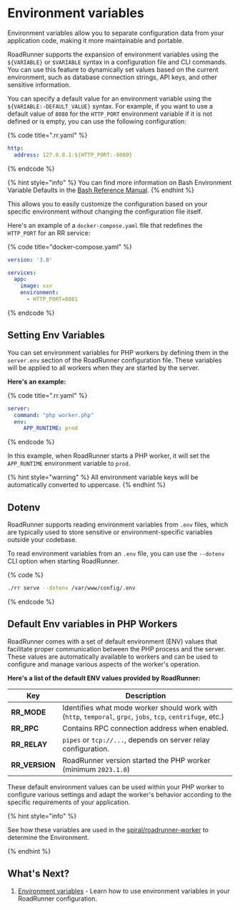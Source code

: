 # Environment variables

Environment variables allow you to separate configuration data from your application code, making it more maintainable
and portable.

RoadRunner supports the expansion of environment variables using the `${VARIABLE}` or `$VARIABLE` syntax in a
configuration file and CLI commands. You can use this feature to dynamically set values based on the current
environment, such as database connection strings, API keys, and other sensitive information.

You can specify a default value for an environment variable using the `${VARIABLE:-DEFAULT_VALUE}` syntax. For example,
if you want to use a default value of `8080` for the `HTTP_PORT` environment variable if it is not defined or is empty,
you can use the following configuration:

{% code title=".rr.yaml" %}

```yaml
http:
  address: 127.0.0.1:${HTTP_PORT:-8080}
```

{% endcode %}

{% hint style="info" %}
You can find more information on Bash Environment Variable Defaults in
the [Bash Reference Manual](https://www.gnu.org/software/bash/manual/bash.html#Shell-Parameter-Expansion).
{% endhint %}

This allows you to easily customize the configuration based on your specific environment without changing the
configuration file itself.

Here's an example of a `docker-compose.yaml` file that redefines the `HTTP_PORT` for an RR service:

{% code title="docker-compose.yaml" %}

```yaml
version: '3.8'

services:
  app:
    image: xxx
    environment:
      - HTTP_PORT=8081
```

{% endcode %}

## Setting Env Variables

You can set environment variables for PHP workers by defining them in the `server.env` section of the RoadRunner
configuration file. These variables will be applied to all workers when they are started by the server.

**Here's an example:**

{% code title=".rr.yaml" %}

```yaml
server:
  command: "php worker.php"
  env:
     APP_RUNTIME: prod
```

{% endcode %}

In this example, when RoadRunner starts a PHP worker, it will set the `APP_RUNTIME` environment variable to `prod`.

{% hint style="warning" %}
All environment variable keys will be automatically converted to uppercase.
{% endhint %}

## Dotenv

RoadRunner supports reading environment variables from `.env` files, which are typically used to store sensitive or
environment-specific variables outside your codebase.

To read environment variables from an `.env` file, you can use the `--dotenv` CLI option when starting RoadRunner.

{% code %}

```bash
./rr serve --dotenv /var/www/config/.env
```

{% endcode %}

## Default Env variables in PHP Workers

RoadRunner comes with a set of default environment (ENV) values that facilitate proper communication between the PHP
process and the server. These values are automatically available to workers and can be used to configure and manage
various aspects of the worker's operation.

**Here's a list of the default ENV values provided by RoadRunner:**

| Key            | Description                                                                                                  |
|----------------|--------------------------------------------------------------------------------------------------------------|
| **RR_MODE**    | Identifies what mode worker should work with (`http`, `temporal`, `grpc`, `jobs`, `tcp`, `centrifuge`, etc.) |
| **RR_RPC**     | Contains RPC connection address when enabled.                                                                |
| **RR_RELAY**   | `pipes` or `tcp://...`, depends on server relay configuration.                                               |
| **RR_VERSION** | RoadRunner version started the PHP worker (minimum `2023.1.0`)                                               |

These default environment values can be used within your PHP worker to configure various settings and adapt the worker's
behavior according to the specific requirements of your application.

{% hint style="info" %}

See how these variables are used in the [spiral/roadrunner-worker](https://github.com/roadrunner-php/worker/blob/3.x/src/Environment.php) to determine the Environment.

{% endhint %}

## What's Next?

1. [Environment variables](../intro/config.md) - Learn how to use environment variables in your RoadRunner
   configuration.